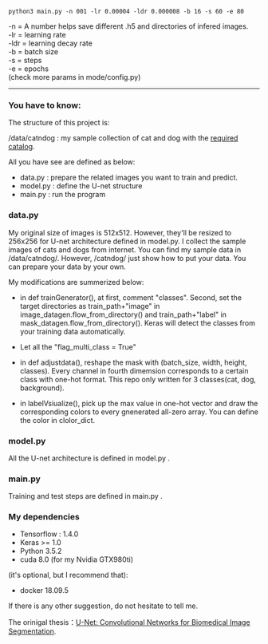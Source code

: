 
```
python3 main.py -n 001 -lr 0.00004 -ldr 0.000008 -b 16 -s 60 -e 80
```

-n   = A number helps save different .h5 and directories of infered images.  
-lr  = learning rate  
-ldr = learning decay rate  
-b   = batch size  
-s   = steps  
-e   = epochs  
(check more params in mode/config.py)

--------------------------------------------------------------------------------


### You have to know:
The structure of this project is:

/data/catndog : my sample collection of cat and dog with the [required catalog](https://gist.github.com/fchollet/0830affa1f7f19fd47b06d4cf89ed44d). 

All you have see are defined as below:
* data.py : prepare the related images you want to train and predict.
* model.py : define the U-net structure
* main.py : run the program


### data.py

My original size of images is 512x512. However, they'll be resized to 256x256 for U-net architecture defined in model.py. I collect the sample images of cats and dogs from internet. You can find my sample data in /data/catndog/. However, /catndog/ just show how to put your data. You can prepare your data by your own.

My modifications are summerized below:

* in def trainGenerator(), at first, comment "classes". Second, set the target directories as train_path+"image" in image_datagen.flow_from_directory() and train_path+"label" in mask_datagen.flow_from_directory(). Keras will detect the classes from your training data automatically.

* Let all the "flag_multi_class = True"

* in def adjustdata(), reshape the mask with (batch_size, width, height, classes). Every channel in fourth dimemsion corresponds to a certain class with one-hot format. This repo only written for 3 classes(cat, dog, background).

* in labelVsiualize(), pick up the max value in one-hot vector and draw the corresponding colors to every gnenerated all-zero array. You can define the color in clolor_dict.

### model.py

All the U-net architecture is defined in model.py .


### main.py

Training and test steps are defined in main.py .


### My dependencies

* Tensorflow : 1.4.0
* Keras >= 1.0
* Python 3.5.2
* cuda 8.0 (for my Nvidia GTX980ti)


(it's optional, but I recommend that):

* docker 18.09.5



If there is any other suggestion, do not hesitate to tell me.





The orinigal thesis：[U-Net: Convolutional Networks for Biomedical Image Segmentation](http://lmb.informatik.uni-freiburg.de/people/ronneber/u-net/). 

